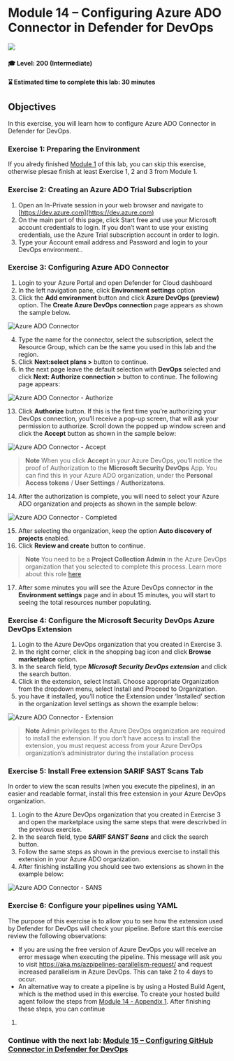 # Module 14 – Configuring Azure ADO Connector in Defender for DevOps

<p align="left"><img src="../Images/asc-labs-intermediate.gif?raw=true"></p>

#### 🎓 Level: 200 (Intermediate)
#### ⌛ Estimated time to complete this lab: 30 minutes

## Objectives
In this exercise, you will learn how to configure Azure ADO Connector in Defender for DevOps.

### Exercise 1: Preparing the Environment

If you alredy finished [Module 1](https://github.com/Azure/Microsoft-Defender-for-Cloud/blob/main/Labs/Modules/Module-1-Preparing-the-Environment.md) of this lab, you can skip this exercise, otherwise plesae finish at least Exercise 1, 2 and 3 from Module 1.

### Exercise 2: Creating an Azure ADO Trial Subscription

1.	Open an In-Private session in your web browser and navigate to [https://dev.azure.com](https://dev.azure.com)
2.	On the main part of this page, click Start free and use your Microsoft account credentials to login. If you don’t want to use your existing credentials, use the Azure Trial subscription account in order to login.
3.	Type your Account email address and Password and login to your DevOps environment..

### Exercise 3: Configuring Azure ADO Connector

1.	Login to your Azure Portal and open Defender for Cloud dashboard
2.	In the left navigation pane, click **Environment settings** option
3.	Click the **Add environment** button and click **Azure DevOps (preview)** option. The **Create Azure DevOps connection** page appears as shown the sample below.

![Azure ADO Connector](../Images/M14_Fig1.PNG?raw=true)

4.	Type the name for the connector, select the subscription, select the Resource Group, which can be the same you used in this lab and the region. 
11.	Click **Next:select plans >** button to continue.
12.	In the next page leave the default selection with **DevOps** selected and click **Next: Authorize connection >** button to continue. The following page appears:

![Azure ADO Connector - Authorize](../Images/M14_Fig2.PNG?raw=true)


13.	Click **Authorize** button. If this is the first time you’re authorizing your DevOps connection, you’ll receive a pop-up screen, that will ask your permission to authorize. Scroll down the popped up window screen and click the **Accept** button as shown in the sample below:

![Azure ADO Connector - Accept](../Images/M14_Fig3.PNG?raw=true)


> **Note** When you click **Accept** in your Azure DevOps, you’ll notice the proof of Authorization to the **Microsoft Security DevOps** App. You can find this in your Azure ADO organization, under the **Personal Access tokens** / **User Settings** / **Authorizatons**.  


14.	After the authorization is complete, you will need to select your Azure ADO organization and projects as shown in the sample below:

![Azure ADO Connector - Completed](../Images/M14_Fig4.PNG?raw=true)

15.	After selecting the organization, keep the option **Auto discovery of projects** enabled.
16.	Click **Review and create** button to continue.


> **Note** You need to be a **Project Collection Admin** in the Azure DevOps organization that you selected to complete this process. Learn more about this role [here](https://learn.microsoft.com/en-us/azure/devops/organizations/settings/about-settings?view=azure-devops&WT.mc_id=Portal-Microsoft_Azure_Security_DevOps#project-collection-administrator-pca-role-and-managing-collections-of-projects)


17.	After some minutes you will see the Azure DevOps connector in the **Environment settings** page and in about 15 minutes, you will start to seeing the total resources number populating.

### Exercise 4: Configure the Microsoft Security DevOps Azure DevOps Extension

1.	Login to the Azure DevOps organization that you created in Exercise 3.
2.	In the right corner, click in the shopping bag icon and click **Browse marketplace** option.
3.	In the search field, type ***Microsoft Security DevOps extension*** and click the search button.
4.	Click in the extension, select Install. Choose appropriate Organization from the dropdown menu, select Install and Proceed to Organization.
5.	 you have it installed, you’ll notice the Extension under ‘Installed’ section in the organization level settings as shown the example below:

![Azure ADO Connector - Extension](../Images/M14_Fig5.PNG?raw=true)


> **Note** Admin privileges to the Azure DevOps organization are required to install the extension. If you don’t have access to install the extension, you must request access from your Azure DevOps organization’s administrator during the installation process


### Exercise 5: Install Free extension SARIF SAST Scans Tab

In order to view the scan results (when you execute the pipelines), in an easier and readable format, install this free extension in your Azure DevOps organization.

1.	Login to the Azure DevOps organization that you created in Exercise 3 and open the marketplace using the same steps that were descrivbed in the previous exercise.
2.	In the search field, type ***SARIF SANST Scans*** and click the search button.
3.	Follow the same steps as shown in the previous exercise to install this extension in your Azure ADO organization.
4.	After finishing installing you should see two extensions as shown in the example below:

![Azure ADO Connector - SANS](../Images/M14_Fig6.PNG?raw=true)

### Exercise 6: Configure your pipelines using YAML 

The purpose of this exercise is to allow you to see how the extension used by Defender for DevOps will check your pipeline. Before start this exercise review the following observations:
- If you are using the free version of Azure DevOps you will receive an error message when executing the pipeline. This message will ask you to visit  https://aka.ms/azpipelines-parallelism-request/ and request increased parallelism in Azure DevOps. This can take 2 to 4 days to occur.
- An alternative way to create a pipeline is by using a Hosted Build Agent, which is the method used in this exercise. To create your hosted build agent follow the steps from [Module 14 - Appendix 1](Module14-Appendix1.pdf). After finishing these steps, you can continue

1. 


### Continue with the next lab: [Module 15 – Configuring GitHub Connector in Defender for DevOps](Module-8-Advance-Cloud-Defense.md)
